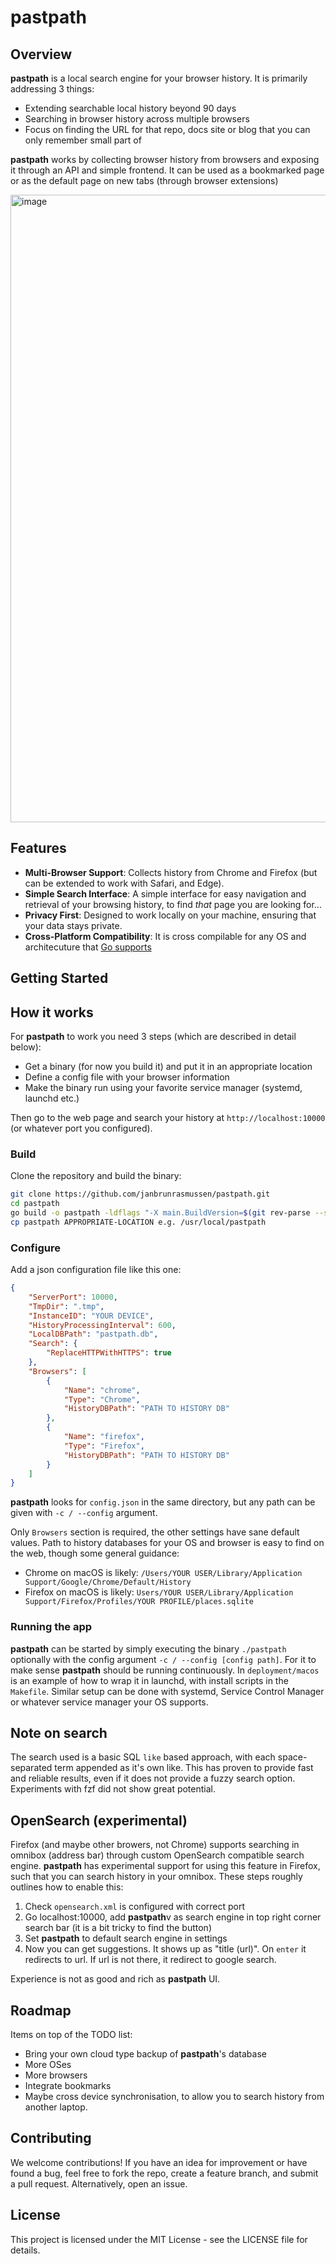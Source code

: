 # pastpath

## Overview

**pastpath** is a local search engine for your browser history. It is primarily addressing 3 things:

- Extending searchable local history beyond 90 days
- Searching in browser history across multiple browsers
- Focus on finding the URL for that repo, docs site or blog that you can only remember small part of

**pastpath** works by collecting browser history from browsers and exposing it through an API and simple frontend.
It can be used as a bookmarked page or as the default page on new tabs (through browser extensions)

<img width="1004" alt="image" src="https://github.com/janbrunrasmussen/pastpath/assets/24657397/dc29b2b2-351a-4a14-9784-6f1e38609041">

## Features

- **Multi-Browser Support**: Collects history from Chrome and Firefox (but can be extended to work with Safari, and Edge).
- **Simple Search Interface**: A simple interface for easy navigation and retrieval of your browsing history, to find _that_ page you are looking for...
- **Privacy First**: Designed to work locally on your machine, ensuring that your data stays private.
- **Cross-Platform Compatibility**: It is cross compilable for any OS and architecuture that [Go supports](https://go.dev/src/go/build/syslist.go)

## Getting Started

## How it works

For **pastpath** to work you need 3 steps (which are described in detail below):

- Get a binary (for now you build it) and put it in an appropriate location
- Define a config file with your browser information
- Make the binary run using your favorite service manager (systemd, launchd etc.)

Then go to the web page and search your history at `http://localhost:10000` (or whatever port you configured).

### Build

Clone the repository and build the binary:

```bash
git clone https://github.com/janbrunrasmussen/pastpath.git
cd pastpath
go build -o pastpath -ldflags "-X main.BuildVersion=$(git rev-parse --short HEAD)"
cp pastpath APPROPRIATE-LOCATION e.g. /usr/local/pastpath
```

### Configure

Add a json configuration file like this one:

```json
{
    "ServerPort": 10000,
    "TmpDir": ".tmp",    
    "InstanceID": "YOUR DEVICE",
    "HistoryProcessingInterval": 600,
    "LocalDBPath": "pastpath.db",
    "Search": {
        "ReplaceHTTPWithHTTPS": true
    },
    "Browsers": [
        {
            "Name": "chrome",
            "Type": "Chrome",
            "HistoryDBPath": "PATH TO HISTORY DB"
        },
        {
            "Name": "firefox",
            "Type": "Firefox",
            "HistoryDBPath": "PATH TO HISTORY DB"
        }
    ]
}
```

**pastpath** looks for `config.json` in the same directory, but any path can be given with `-c / --config` argument.

Only `Browsers` section is required, the other settings have sane default values.
Path to history databases for your OS and browser is easy to find on the web, though some general guidance:

- Chrome on macOS is likely: `/Users/YOUR USER/Library/Application Support/Google/Chrome/Default/History`
- Firefox on macOS is likely: `Users/YOUR USER/Library/Application Support/Firefox/Profiles/YOUR PROFILE/places.sqlite`

### Running the app

**pastpath** can be started by simply executing the binary `./pastpath` optionally with the config argument `-c / --config [config path]`. For it to make sense **pastpath** should be running continuously. In `deployment/macos` is an example of how to wrap it in launchd, with install scripts in the `Makefile`. Similar setup can be done with systemd, Service Control Manager or whatever service manager your OS supports.

## Note on search

The search used is a basic SQL `like` based approach, with each space-separated term appended as it's own like. This has proven to provide fast and reliable results, even if it does not provide a fuzzy search option. Experiments with fzf did not show great potential.

## OpenSearch (experimental)

Firefox (and maybe other browers, not Chrome) supports searching in omnibox (address bar) through custom OpenSearch compatible search engine. **pastpath** has experimental support for using this feature in Firefox, such that you can search history in your omnibox. These steps roughly outlines how to enable this:

1) Check `opensearch.xml` is configured with correct port
2) Go localhost:10000, add **pastpath**v as search engine in top right corner search bar (it is a bit tricky to find the button)
3) Set **pastpath** to default search engine in settings
4) Now you can get suggestions. It shows up as "title (url)". On `enter` it redirects to url. If url is not there, it redirect to google search.

Experience is not as good and rich as **pastpath** UI.

## Roadmap

Items on top of the TODO list:

- Bring your own cloud type backup of **pastpath**'s database
- More OSes
- More browsers
- Integrate bookmarks
- Maybe cross device synchronisation, to allow you to search history from another laptop.

## Contributing

We welcome contributions! If you have an idea for improvement or have found a bug, feel free to fork the repo, create a feature branch, and submit a pull request. Alternatively, open an issue.

## License

This project is licensed under the MIT License - see the LICENSE file for details.
